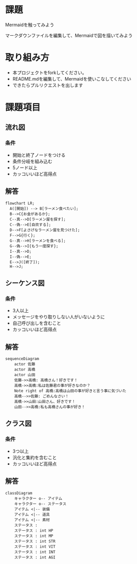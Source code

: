 # 課題
Mermaidを触ってみよう

マークダウンファイルを編集して、Mermaidで図を描いてみよう

# 取り組み方
* 本プロジェクトをforkしてください。
* README.mdを編集して、Mermaidを使いこなしてください
* できたらプルリクエストを出します

# 課題項目
## 流れ図
### 条件
- 開始と終了ノードをつける
- 条件分岐を組み込む
- 5ノード以上
- カッコいいほど高得点

## 解答
```mermaid
flowchart LR;
  A([開始]) --> B[ラーメン食べたい];
  B-->C{お金があるか};
  C--真-->D[ラーメン屋を探す];
  C--偽-->E[自炊する];
  D-->F[よさげなラーメン屋を見つけた];
  F-->G{行く};
  G--真-->H[ラーメンを食べる];
  G--偽-->I{もう一度探す};
  I--真-->D;
  I--偽-->E;
  E-->J([終了]);
  H-->J;
```

## シーケンス図
### 条件
- 3人以上
- メッセージをやり取りしない人がいないように
- 自己呼び出しを含むこと
- カッコいいほど高得点

## 解答
```mermaid
sequenceDiagram
    actor 佐藤
    actor 高橋
    actor 山田
    佐藤->>高橋: 高橋さん！好きです！
    高橋->>高橋:私は佐藤君の事が好きなのか？
    Note right of 高橋:高橋は山田の事が好きと言う事に気づいた
    高橋-->>佐藤: ごめんなさい！
    高橋->>山田:山田さん、好きです！
    山田-->>高橋:私も高橋さんの事が好き！
```

## クラス図

### 条件
- 3つ以上
- 汎化と集約を含むこと
- カッコいいほど高得点

## 解答
```mermaid
classDiagram
    キャラクター o-- アイテム
    キャラクター o-- ステータス
    アイテム <|-- 装備
    アイテム <|-- 道具
    アイテム <|-- 素材
    ステータス : 
    ステータス : int HP
    ステータス : int MP
    ステータス : int STR
    ステータス : int VIT
    ステータス : int INT
    ステータス : int AGI
```
